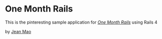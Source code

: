 # One Month Rails

This is the pinteresting sample application for 
[*One Month Rails*](http://onemonthrails.com) using Rails 4

by [Jean Mao](http://twitter.com/jean_mao)